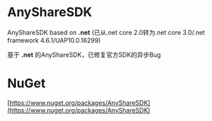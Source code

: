# AnyShareSDK
 AnyShareSDK based on **.net** (已从.net core 2.0转为.net core 3.0/.net framework 4.6.1/UAP10.0.16299)
 
 基于 **.net** 的AnyShareSDK，已修复官方SDK的异步Bug

# NuGet
 [https://www.nuget.org/packages/AnyShareSDK](https://www.nuget.org/packages/AnyShareSDK)
